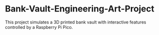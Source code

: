 # Bank-Vault-Engineering-Art-Project
This project simulates a 3D printed bank vault with interactive features controlled by a Raspberry Pi Pico.  
